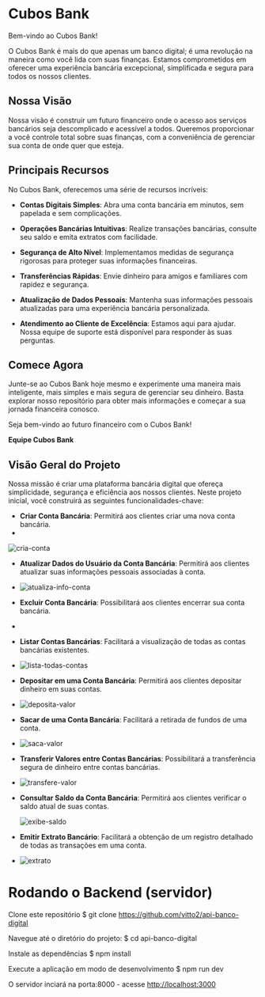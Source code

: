 
# Cubos Bank

Bem-vindo ao Cubos Bank!

O Cubos Bank é mais do que apenas um banco digital; é uma revolução na maneira como você lida com suas finanças. Estamos comprometidos em oferecer uma experiência bancária excepcional, simplificada e segura para todos os nossos clientes.

## Nossa Visão

Nossa visão é construir um futuro financeiro onde o acesso aos serviços bancários seja descomplicado e acessível a todos. Queremos proporcionar a você controle total sobre suas finanças, com a conveniência de gerenciar sua conta de onde quer que esteja.

## Principais Recursos

No Cubos Bank, oferecemos uma série de recursos incríveis:

- **Contas Digitais Simples**: Abra uma conta bancária em minutos, sem papelada e sem complicações.

- **Operações Bancárias Intuitivas**: Realize transações bancárias, consulte seu saldo e emita extratos com facilidade.

- **Segurança de Alto Nível**: Implementamos medidas de segurança rigorosas para proteger suas informações financeiras.

- **Transferências Rápidas**: Envie dinheiro para amigos e familiares com rapidez e segurança.

- **Atualização de Dados Pessoais**: Mantenha suas informações pessoais atualizadas para uma experiência bancária personalizada.

- **Atendimento ao Cliente de Excelência**: Estamos aqui para ajudar. Nossa equipe de suporte está disponível para responder às suas perguntas.

## Comece Agora

Junte-se ao Cubos Bank hoje mesmo e experimente uma maneira mais inteligente, mais simples e mais segura de gerenciar seu dinheiro. Basta explorar nosso repositório para obter mais informações e começar a sua jornada financeira conosco.

Seja bem-vindo ao futuro financeiro com o Cubos Bank!

**Equipe Cubos Bank**


## Visão Geral do Projeto

Nossa missão é criar uma plataforma bancária digital que ofereça simplicidade, segurança e eficiência aos nossos clientes. Neste projeto inicial, você construirá as seguintes funcionalidades-chave:

- **Criar Conta Bancária**: Permitirá aos clientes criar uma nova conta bancária.
- 
 ![cria-conta](https://github.com/vitto2/api-banco-digital/assets/47305804/8fee3c17-c6b5-4da2-a801-6bbaf3026d9e)


- **Atualizar Dados do Usuário da Conta Bancária**: Permitirá aos clientes atualizar suas informações pessoais associadas à conta.
- 
    ![atualiza-info-conta](https://github.com/vitto2/api-banco-digital/assets/47305804/3de5a600-3361-4e69-aa84-d9796c447dd4)


- **Excluir Conta Bancária**: Possibilitará aos clientes encerrar sua conta bancária.
- 

- **Listar Contas Bancárias**: Facilitará a visualização de todas as contas bancárias existentes.
- 
    ![lista-todas-contas](https://github.com/vitto2/api-banco-digital/assets/47305804/6de96831-dca1-48e2-a94f-ab1793ea22f7)


- **Depositar em uma Conta Bancária**: Permitirá aos clientes depositar dinheiro em suas contas.
- 
  ![deposita-valor](https://github.com/vitto2/api-banco-digital/assets/47305804/d97b0542-048e-4f70-bb26-c9b6130b2522)


- **Sacar de uma Conta Bancária**: Facilitará a retirada de fundos de uma conta.
- 
    ![saca-valor](https://github.com/vitto2/api-banco-digital/assets/47305804/c4c67d40-b2e4-4ec3-b403-3895b1c51525)

 
- **Transferir Valores entre Contas Bancárias**: Possibilitará a transferência segura de dinheiro entre contas bancárias.
- 
    ![transfere-valor](https://github.com/vitto2/api-banco-digital/assets/47305804/bd6cdeed-9f3e-46b1-857e-967d33480d4f)


- **Consultar Saldo da Conta Bancária**: Permitirá aos clientes verificar o saldo atual de suas contas.

   ![exibe-saldo](https://github.com/vitto2/api-banco-digital/assets/47305804/b337561e-283d-427f-bb06-d781d8797ca4)


- **Emitir Extrato Bancário**: Facilitará a obtenção de um registro detalhado de todas as transações em uma conta.
- 
     ![extrato](https://github.com/vitto2/api-banco-digital/assets/47305804/62f1a3db-e9ba-4fab-9e9e-89ebb6cc9cab)


# Rodando o Backend (servidor)

 Clone este repositório
$ git clone <https://github.com/vitto2/api-banco-digital>

 Navegue até o diretório do projeto:
$ cd api-banco-digital

 Instale as dependências
$ npm install

 Execute a aplicação em modo de desenvolvimento
$ npm run dev

 O servidor inciará na porta:8000 - acesse <http://localhost:3000>
